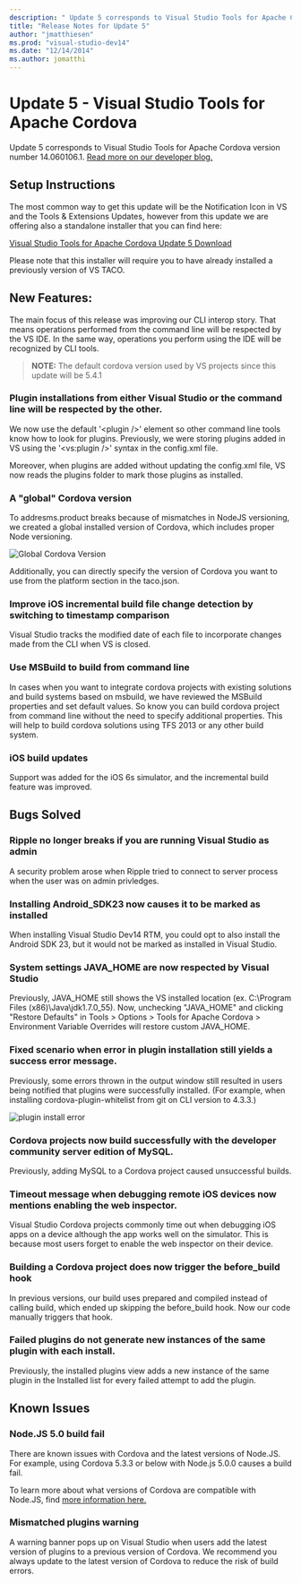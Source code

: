 ```yaml
--- 
description: " Update 5 corresponds to Visual Studio Tools for Apache Cordova version number 14.060106.1."
title: "Release Notes for Update 5"
author: "jmatthiesen"
ms.prod: "visual-studio-dev14"
ms.date: "12/14/2014"
ms.author: jomatthi
--- 
```


# Update 5 - Visual Studio Tools for Apache Cordova

Update 5 corresponds to Visual Studio Tools for Apache Cordova version number 14.060106.1. [Read more on our developer blog.](http://microsoft.github.io/vstacoblog/2016/01/13/annoucing-update-5.html)

## Setup Instructions
The most common way to get this update will be the Notification Icon in VS and the Tools & Extensions Updates,
however from this update we are offering also a standalone installer that you can find here:

[Visual Studio Tools for Apache Cordova Update 5 Download](https://go.microsoft.com/fwlink/?LinkId=715516)

Please note that this installer will require you to have already installed a previously version of VS TACO.

## New Features:

The main focus of this release was improving our CLI interop story.  That means operations performed from the command line will be respected by the VS IDE. In the same way, operations you perform using the IDE will be recognized by CLI tools.

> **NOTE:** The default cordova version used by VS projects since this update will be 5.4.1

### Plugin installations from either Visual Studio or the command line will be respected by the other. 

We now use the default  '&lt;plugin /&gt;' element so other command line tools know how to look for plugins. Previously, we were storing plugins added in VS using the '&lt;vs:plugin /&gt;' syntax in the config.xml file. 

Moreover, when plugins are added without updating the config.xml file, VS now reads the plugins folder to mark those plugins as installed. 

### A "global" Cordova version

To addresms.product breaks because of mismatches in NodeJS versioning, we created a global installed version of Cordova, which includes proper Node versioning.

![Global Cordova Version](media/release-update-5/global-cdva-version.png)

Additionally, you can directly specify the version of Cordova you want to use from the platform section in the taco.json.

### Improve iOS incremental build file change detection by switching to timestamp comparison

Visual Studio tracks the modified date of each file to incorporate changes made from the CLI when VS is closed.

### Use MSBuild to build from command line

In cases when you want to integrate cordova projects with existing solutions and build systems based on msbuild, we have reviewed the MSBuild properties and set default values. So know you can build cordova project from command line without the need to specify additional properties. This will help to build cordova solutions using TFS 2013 or any other build system.

### iOS build updates

Support was added for the iOS 6s simulator, and the incremental build feature was improved.

## Bugs Solved

### Ripple no longer breaks if you are running Visual Studio as admin

A security problem arose when Ripple tried to connect to server process when the user was on admin privledges. 

### Installing Android_SDK23 now causes it to be marked as installed

When installing Visual Studio Dev14 RTM, you could opt to also install the Android SDK 23, but it would not be marked as installed in Visual Studio.

### System settings JAVA_HOME are now respected by Visual Studio

Previously, JAVA_HOME still shows the VS installed location (ex. C:\Program Files (x86)\Java\jdk1.7.0_55). Now, unchecking "JAVA_HOME" and clicking "Restore Defaults" in Tools > Options > Tools for Apache Cordova > Environment Variable Overrides will restore custom JAVA_HOME.

### Fixed scenario when error in plugin installation still yields a success error message.

Previously, some errors thrown in the output window still resulted in users being notified that plugins were successfully installed. (For example, when installing cordova-plugin-whitelist from git on CLI version to 4.3.3.)

![plugin install error](media/release-update-5/plugin-error.png)

### Cordova projects now build successfully with the developer community server edition of MySQL.

Previously, adding MySQL to a Cordova project caused unsuccessful builds.

### Timeout message when debugging remote iOS devices now mentions enabling the web inspector. 

Visual Studio Cordova projects commonly time out when debugging iOS apps on a device although the app works well on the simulator. This is because most users forget to enable the web inspector on their device.

### Building a Cordova project does now trigger the before_build hook

In previous versions, our build uses prepared and compiled instead of calling build, which ended up skipping the before_build hook. Now our code manually triggers that hook.

### Failed plugins do not generate new instances of the same plugin with each install.

Previously, the installed plugins view adds a new instance of the same plugin in the Installed list for every failed attempt to add the plugin.

## Known Issues

### Node.JS 5.0 build fail

There are known issues with Cordova and the latest versions of Node.JS. For example, using Cordova 5.3.3 or below with Node.js 5.0.0 causes a build fail.

To learn more about what versions of Cordova are compatible with Node.JS, find [more information here.](../known-issues/known-issues-general.md)

### Mismatched plugins warning

A warning banner pops up on Visual Studio when users add the latest version of plugins to a previous version of Cordova. We recommend you always update to the latest version of Cordova to reduce the risk of build errors.

